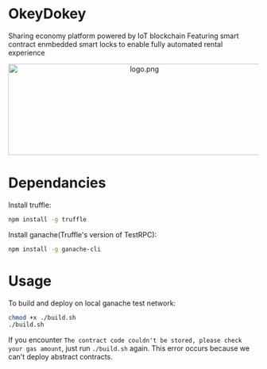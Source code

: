 # OkeyDokey
Sharing economy platform powered by IoT blockchain
Featuring smart contract enmbedded smart locks to enable fully automated rental experience

<p align="center">
  <img align="center" src="img/logo.png" width="532" height="184" alt="logo.png"/>
</p>

# Dependancies
Install truffle:
```bash
npm install -g truffle
```

Install ganache(Truffle's version of TestRPC):
```bash
npm install -g ganache-cli
```


# Usage
To build and deploy on local ganache test network:
```bash
chmod +x ./build.sh
./build.sh
```

If you encounter `The contract code couldn't be stored, please check your gas amount`, just run `./build.sh` again. This error occurs because we can't deploy abstract contracts.
